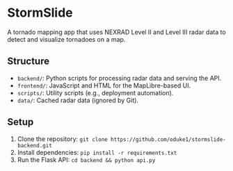 # StormSlide

A tornado mapping app that uses NEXRAD Level II and Level III radar data to detect and visualize tornadoes on a map.

## Structure

- `backend/`: Python scripts for processing radar data and serving the API.
- `frontend/`: JavaScript and HTML for the MapLibre-based UI.
- `scripts/`: Utility scripts (e.g., deployment automation).
- `data/`: Cached radar data (ignored by Git).

## Setup

1. Clone the repository: `git clone https://github.com/oduke1/stormslide-backend.git`
2. Install dependencies: `pip install -r requirements.txt`
3. Run the Flask API: `cd backend && python api.py`
